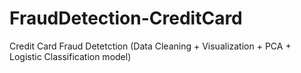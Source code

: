 # FraudDetection-CreditCard
Credit Card Fraud Detetction (Data Cleaning + Visualization + PCA + Logistic Classification model)
